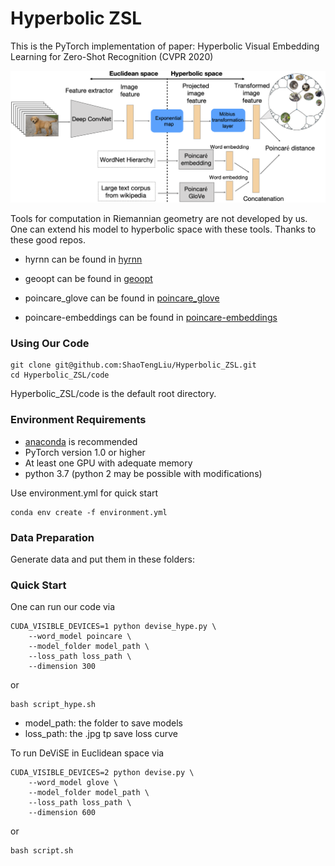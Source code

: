 # Hyperbolic ZSL
This is the PyTorch implementation of paper: Hyperbolic Visual Embedding Learning for Zero-Shot Recognition (CVPR 2020)



![framework](framework.png)



Tools for computation in Riemannian geometry are not developed by us. One can extend his model to hyperbolic space with these tools. Thanks to these good repos.

* hyrnn can be found in [hyrnn](https://github.com/ferrine/hyrnn)

* geoopt can be found in [geoopt](https://github.com/geoopt/geoopt)

* poincare_glove can be found in [poincare_glove](https://github.com/alex-tifrea/poincare_glove)

* poincare-embeddings can be found in [poincare-embeddings](https://github.com/facebookresearch/poincare-embeddings)

### Using Our Code
```
git clone git@github.com:ShaoTengLiu/Hyperbolic_ZSL.git
cd Hyperbolic_ZSL/code
```
Hyperbolic_ZSL/code is the default root directory.

### Environment Requirements
* [anaconda](https://www.anaconda.com/distribution/) is recommended
* PyTorch version 1.0 or higher
* At least one GPU with adequate memory
* python 3.7 (python 2 may be possible with modifications)

Use environment.yml for quick start

```
conda env create -f environment.yml
```


### Data Preparation
Generate data and put them in these folders:

### Quick Start
One can run our code via

```shell
CUDA_VISIBLE_DEVICES=1 python devise_hype.py \
    --word_model poincare \
    --model_folder model_path \
    --loss_path loss_path \
    --dimension 300
```

or

```shell
bash script_hype.sh
```

* model_path: the folder to save models
* loss_path: the .jpg tp save loss curve

To run DeViSE in Euclidean space via

```shell
CUDA_VISIBLE_DEVICES=2 python devise.py \
    --word_model glove \
    --model_folder model_path \
    --loss_path loss_path \
    --dimension 600
```

or

```shell
bash script.sh
```